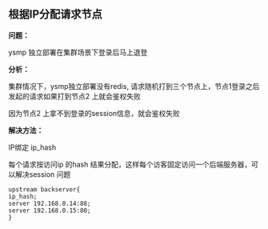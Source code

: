 ## 根据IP分配请求节点

**问题：**

ysmp 独立部署在集群场景下登录后马上退登

**分析：**

集群情况下，ysmp独立部署没有redis, 请求随机打到三个节点上，节点1登录之后发起的请求如果打到节点2 上就会鉴权失败

因为节点2 上拿不到登录的session信息，就会鉴权失败

**解决方法：**

IP绑定 ip_hash

每个请求按访问ip 的hash 结果分配，这样每个访客固定访问一个后端服务器，可以解决session 问题

```nginx
upstream backserver{
ip_hash;
server 192.168.0.14:88;
server 192.168.0.15:80;
}
```



